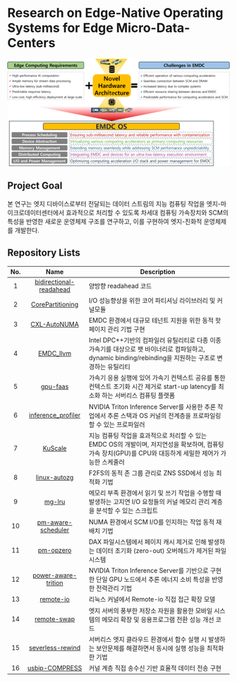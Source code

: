 # Research on Edge-Native Operating Systems for Edge Micro-Data-Centers

![test](./data/images/overview_en.png)

## Project Goal
본 연구는 엣지 디바이스로부터 전달되는 데이터 스트림의 지능 컴퓨팅 작업을 엣지-마이크로데이터센터에서 효과적으로 처리할 수 있도록 차세대 컴퓨팅 가속장치와 SCM의 특성을 반영한 새로운 운영체제 구조를 연구하고, 이를 구현하여 엣지-친화적 운영체제를 개발한다. 

## Repository Lists

| No. | Name | Description |
|:---:|:----:| ------------|
|1|[bidirectional-readahead](https://github.com/EMDC-OS/Bidirectional-Readahead)|양방향 readahead 코드
|2|[CorePartitioning](https://github.com/EMDC-OS/CorePartitioning)|I/O 성능향상을 위한 코어 파티셔닝 라이브러리 및 커널모듈|
|3|[CXL-AutoNUMA](https://github.com/EMDC-OS/CXL-AutoNUMA)|EMDC 환경에서 대규모 테넌트 지원을 위한 동적 핫 페이지 관리 기법 구현|
|4|[EMDC_llvm](https://github.com/arcs-skku/EMDC_llvm)|Intel DPC++기반의 컴파일러 유틸리티로 다종 이종가속기를 대상으로 팻 바이너리로 컴파일하고, dynamic binding/rebinding을 지원하는 구조로 변경하는 유틸리티|
|5|[gpu-faas](https://github.com/EMDC-OS/gpu-faas)|가속기 응용 실행에 있어 가속기 컨텍스트 공유를 통한 컨텍스트 초기화 시간 제거로 start-up latency를 최소화 하는 서버리스 컴퓨팅 플랫폼|
|6|[inference_profiler](https://github.com/EMDC-OS/inference_profiler)|NVIDIA Triton Inference Server를 사용한 추론 작업에서 추론 스택과 OS 커널의 전계층을 프로파일링 할 수 있는 프로파일러|
|7|[KuScale](https://github.com/sslab-konkuk/KuScale)|지능 컴퓨팅 작업을 효과적으로 처리할 수 있는 EMDC OS의 개발이며, 저지연성을 확보하며, 컴퓨팅 가속 장치(GPU)를 CPU와 대등하게 세밀한 제어가 가능한 스케줄러|
|8|[linux-autozg](https://github.com/jungyun-choi/linux-autozg)|F2FS의 동적 존 그룹 관리로 ZNS SSD에서 성능 최적화 기법|
|9|[mg-lru](https://github.com/EMDC-OS/mg-lru)|메모리 부족 환경에서 읽기 및 쓰기 작업을 수행할 때 발생하는 고지연 I/O 요청들의 커널 메모리 관리 계층을 분석할 수 있는 스크립트|
|10|[pm-aware-scheduler](https://github.com/EMDC-OS/pm-aware-scheduler)|NUMA 환경에서 SCM I/O를 인지하는 작업 동적 재배치 기법|
|11|[pm-opzero](https://github.com/EMDC-OS/pm-opzero)|DAX 파일시스템에서 페이지 캐시 제거로 인해 발생하는 데이터 초기화 (zero-out) 오버헤드가 제거된 파일시스템|
|12|[power-aware-trition](https://github.com/EMDC-OS/power-aware-triton)|NVIDIA Triton Inference Server를 기반으로 구현한 단일 GPU 노드에서 추론 에너지 소비 특성을 반영한 전력관리 기법|
|13|[remote-io](https://github.com/EMDC-OS/remote-io.git)|리눅스 커널에서 Remote-io 직접 접근 확장 모델|
|14|[remote-swap](https://github.com/EMDC-OS/remote-swap)|엣지 서버의 풍부한 저장소 자원을 활용한 모바일 시스템의 메모리 확장 및 응용프로그램 전환 성능 개선 코드|
|15|[severless-rewind](https://github.com/EMDC-OS/serverless-rewind)|서버리스 엣지 클라우드 환경에서 함수 실행 시 발생하는 보안문제를 해결하면서 동시에 실행 성능을 최적화한 기법|
|16|[usbip-COMPRESS](https://github.com/EMDC-OS/usbip-COMPRESS)|커널 계층 직접 송수신 기반 효율적 데이터 전송 구현|